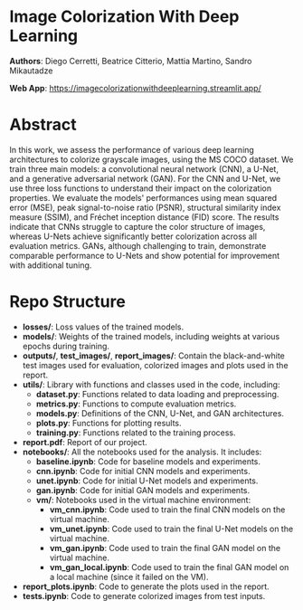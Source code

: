 # Image Colorization With Deep Learning

**Authors**: Diego Cerretti, Beatrice Citterio, Mattia Martino, Sandro Mikautadze

**Web App**: https://imagecolorizationwithdeeplearning.streamlit.app/

# Abstract 
In this work, we assess the performance of various deep learning architectures to colorize grayscale images, using the MS COCO dataset. We train three main models: a convolutional neural network (CNN), a U-Net, and a generative adversarial network (GAN). For the CNN and U-Net, we use three loss functions to understand their impact on the colorization properties. We evaluate the models' performances using mean squared error (MSE), peak signal-to-noise ratio (PSNR), structural similarity index measure (SSIM), and Fréchet inception distance (FID) score. The results indicate that CNNs struggle to capture the color structure of images, whereas U-Nets achieve significantly better colorization across all evaluation metrics. GANs, although challenging to train, demonstrate comparable performance to U-Nets and show potential for improvement with additional tuning. 

# Repo Structure

- **losses/**: Loss values of the trained models.
- **models/**: Weights of the trained models, including weights at various epochs during training.
- **outputs/**, **test_images/**, **report_images/**: Contain the black-and-white test images used for evaluation, colorized images and plots used in the report.
- **utils/**: Library with functions and classes used in the code, including:
  - **dataset.py**: Functions related to data loading and preprocessing.
  - **metrics.py**: Functions to compute evaluation metrics.
  - **models.py**: Definitions of the CNN, U-Net, and GAN architectures.
  - **plots.py**: Functions for plotting results.
  - **training.py**: Functions related to the training process.
- **report.pdf**: Report of our project.
- **notebooks/**: All the notebooks used for the analysis. It includes:
  - **baseline.ipynb**: Code for baseline models and experiments.
  - **cnn.ipynb**: Code for initial CNN models and experiments.
  - **unet.ipynb**: Code for initial U-Net models and experiments.
  - **gan.ipynb**: Code for initial GAN models and experiments.
  - **vm/**: Notebooks used in the virtual machine environment:
    - **vm_cnn.ipynb**: Code used to train the final CNN models on the virtual machine.
    - **vm_unet.ipynb**: Code used to train the final U-Net models on the virtual machine.
    - **vm_gan.ipynb**: Code used to train the final GAN model on the virtual machine.
    - **vm_gan_local.ipynb**: Code used to train the final GAN model on a local machine (since it failed on the VM). 
- **report_plots.ipynb**: Code to generate the plots used in the report.
- **tests.ipynb**: Code to generate colorized images from test inputs.
